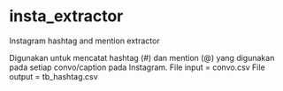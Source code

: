 # insta_extractor
Instagram hashtag and mention extractor

Digunakan untuk mencatat hashtag (#) dan mention (@) yang digunakan pada setiap convo/caption pada Instagram.
File input = convo.csv
File output = tb_hashtag.csv
